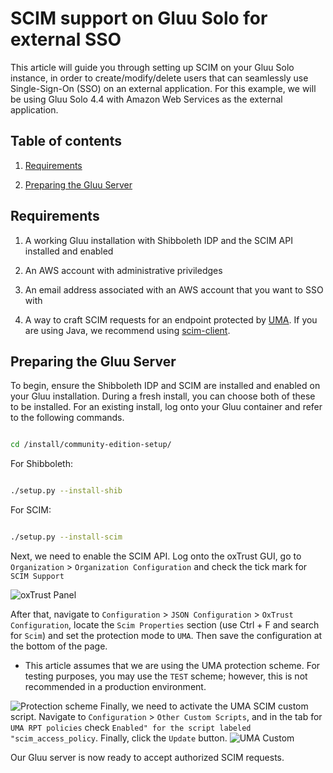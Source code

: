 # SCIM support on Gluu Solo for external SSO

  

This article will guide you through setting up SCIM on your Gluu Solo instance, in order to create/modify/delete users that can seamlessly use Single-Sign-On (SSO) on an external application. For this example, we will be using Gluu Solo 4.4 with Amazon Web Services as the external application.

  

## Table of contents

1. [Requirements](#requirements)

2. [Preparing the Gluu Server](#preparing-the-gluu-server)

  

## Requirements

1. A working Gluu installation with Shibboleth IDP and the SCIM API installed and enabled

2. An AWS account with administrative priviledges

3. An email address associated with an AWS account that you want to SSO with

4. A way to craft SCIM requests for an endpoint protected by [UMA](https://docs.kantarainitiative.org/uma/wg/rec-oauth-uma-grant-2.0.html). If you are using Java, we recommend using [scim-client](https://github.com/GluuFederation/scim/tree/master/scim-client).

  

## Preparing the Gluu Server

To begin, ensure the Shibboleth IDP and SCIM are installed and enabled on your Gluu installation. During a fresh install, you can choose both of these to be installed. For an existing install, log onto your Gluu container and refer to the following commands.

```bash

cd /install/community-edition-setup/

```

For Shibboleth:

  

```bash

./setup.py --install-shib

```

For SCIM:

```bash

./setup.py --install-scim

```

Next, we need to enable the SCIM API. Log onto the oxTrust GUI, go to `Organization` > `Organization Configuration` and check the tick mark for `SCIM Support`

  

![oxTrust Panel](https://gluu.org/docs/gluu-server/4.4/img/scim/enable-scim.png)

After that, navigate to `Configuration` > `JSON Configuration` > `OxTrust Configuration`, locate the `Scim Properties` section (use Ctrl + F and search for `Scim`) and set the protection mode to `UMA`. Then save the configuration at the bottom of the page.

- This article assumes that we are using the UMA protection scheme. For testing purposes, you may use the `TEST` scheme; however, this is not recommended in a production environment.

![Protection scheme]()
Finally, we need to activate the UMA SCIM custom script. Navigate to `Configuration` > `Other Custom Scripts`, and in the tab for `UMA RPT policies` check `Enabled" for the script labeled "scim_access_policy`. Finally, click the `Update` button.
![UMA Custom](https://gluu.org/docs/gluu-server/4.4/img/scim/enable_uma.png)

Our Gluu server is now ready to accept authorized SCIM requests.
